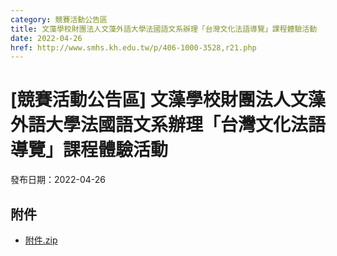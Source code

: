 ```yaml
---
category: 競賽活動公告區
title: 文藻學校財團法人文藻外語大學法國語文系辦理「台灣文化法語導覽」課程體驗活動
date: 2022-04-26
href: http://www.smhs.kh.edu.tw/p/406-1000-3528,r21.php
---
```


# [競賽活動公告區] 文藻學校財團法人文藻外語大學法國語文系辦理「台灣文化法語導覽」課程體驗活動

發布日期：2022-04-26



## 附件

- [附件.zip](https://www.smhs.kh.edu.tw/app/index.php?Action=downloadfile&file=WVhSMFlXTm9Mek0yTDNCMFlWOHpNams0WHpjM05URTBORFJmTmpNeU56TXVlbWx3&fname=DGGGROTSYWQO41XX50LKSWHGRK30OOLKDGUWTSKK4125MLVWKPROVTPOUSSSPKPO)
